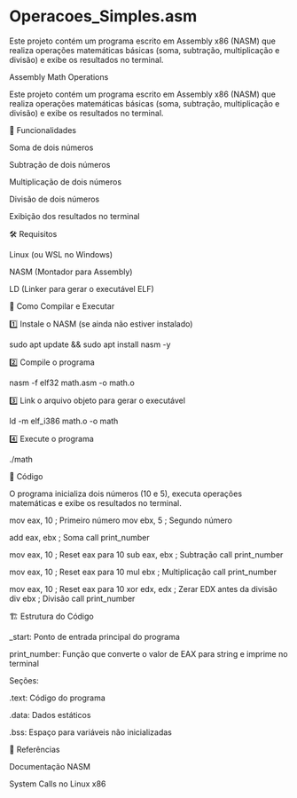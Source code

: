 # Operacoes_Simples.asm
Este projeto contém um programa escrito em Assembly x86 (NASM) que realiza operações matemáticas básicas (soma, subtração, multiplicação e divisão) e exibe os resultados no terminal.

Assembly Math Operations

Este projeto contém um programa escrito em Assembly x86 (NASM) que realiza operações matemáticas básicas (soma, subtração, multiplicação e divisão) e exibe os resultados no terminal.

📌 Funcionalidades

Soma de dois números

Subtração de dois números

Multiplicação de dois números

Divisão de dois números

Exibição dos resultados no terminal

🛠️ Requisitos

Linux (ou WSL no Windows)

NASM (Montador para Assembly)

LD (Linker para gerar o executável ELF)

🚀 Como Compilar e Executar

1️⃣ Instale o NASM (se ainda não estiver instalado)

sudo apt update && sudo apt install nasm -y

2️⃣ Compile o programa

nasm -f elf32 math.asm -o math.o

3️⃣ Link o arquivo objeto para gerar o executável

ld -m elf_i386 math.o -o math

4️⃣ Execute o programa

./math

📄 Código

O programa inicializa dois números (10 e 5), executa operações matemáticas e exibe os resultados no terminal.

mov eax, 10      ; Primeiro número
mov ebx, 5       ; Segundo número

add eax, ebx     ; Soma
call print_number

mov eax, 10      ; Reset eax para 10
sub eax, ebx     ; Subtração
call print_number

mov eax, 10      ; Reset eax para 10
mul ebx          ; Multiplicação
call print_number

mov eax, 10      ; Reset eax para 10
xor edx, edx     ; Zerar EDX antes da divisão
div ebx          ; Divisão
call print_number

🏗️ Estrutura do Código

_start: Ponto de entrada principal do programa

print_number: Função que converte o valor de EAX para string e imprime no terminal

Seções:

.text: Código do programa

.data: Dados estáticos

.bss: Espaço para variáveis não inicializadas

🔗 Referências

Documentação NASM

System Calls no Linux x86
